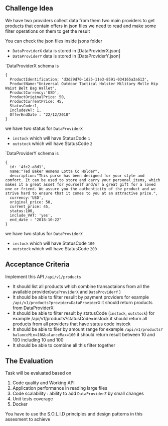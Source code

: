 
## Challenge Idea
We have two providers collect data from them two main providers to get products that contain offers  in json files we need to read and make some filter operations on them to get the result

You can check the json files inside jsons folder 

- `DataProviderX` data is stored in [DataProviderX.json]
- `DataProviderY` data is stored in [DataProviderY.json]


`DataProviderX  schema is 
```
{
  ProductIdentification: 'd3d29d70-1d25-11e3-8591-034165a3a613',
  ProductName:"Universal Outdoor Tactical Holster Military Molle Hip Waist Belt Bag Wallet",
  ProductCurrency:'USD',
  ProductOriginalPrice: 50,
  ProductCurrentPrice: 45,
  StatusCode:1,
  IncludeVAT: 1,
  OfferEndDate : "22/12/2018"
}
```

we have two status for `DataProviderX` 

- `instock` which will have StatusCode `1`
- `outstock` which will have StatusCode `2`



`DataProviderY  schema is 
```
{
  id: '4fc2-a8d1',
  name:"Ted Baker Womens Lotta Cc Holder",
  description:"This purse has been designed for your style and comfort. It can be used to store and carry your personal items, which makes it a great asset for yourself and/or a great gift for a loved one or friend. We assure you the authenticity of the product and we strive hard to ensure that it comes to you at an attractive price.",
  currency:'USD',
  original_price: 50,
  current_price: 45,
  status:100,
  include_VAT: 'yes',
  end_date : "2018-10-22"
}

```

we have two status for `DataProviderX` 

- `instock` which will have StatusCode `100`
- `outstock` which will have StatusCode `200`



## Acceptance Criteria

Implement this API `/api/v1/products`

- It should list all products which combine transactaions from all the available provider`DataProviderX` and `DataProviderY` )
- It should be able to filter resullt by payment providers for example `/api/v1/products?provider=DataProviderX` it should return products from DataProviderX
- It should be able to filter result by statusCode (`instock`, `outstock`) 
for example /api/v1/products?statusCode=instock it should return all products from all providers that have status code instock
- It should be able to filer by amount range for example `/api/v1/products?balanceMin=10&balanceMax=100` it should return result between 10 and 100 including 10 and 100
- It should be able to combine all this filter together 

## The Evaluation

Task will be evaluated based on

1. Code quality and Working API
2. Application performance in reading large files 
3. Code scalability : ability to add  `DataProviderZ` by small changes
4. Unit tests coverage
5. Docker

You have to use the S.O.L.I.D principles and design patterns in this assesment to achieve


